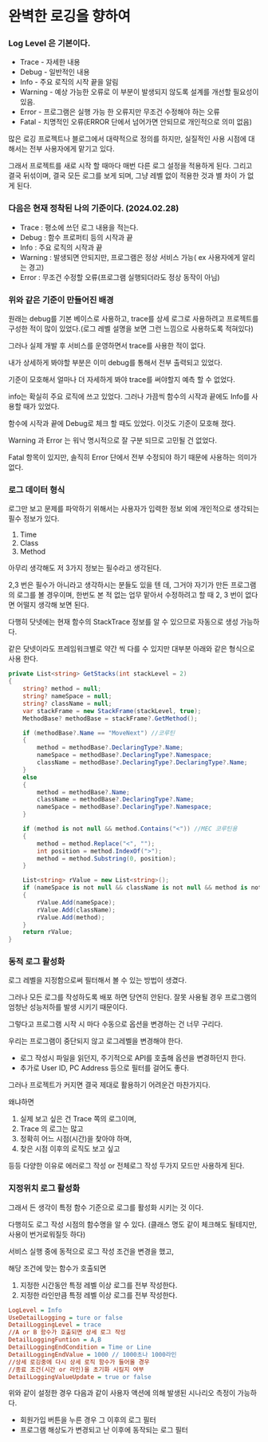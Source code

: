# 완벽한 로깅을 향하여

### Log Level 은 기본이다.&#x20;

* Trace   -  자세한 내용
* Debug - 일반적인 내용
* Info      - 주요 로직의 시작 끝을 알림
* Warning - 예상 가능한 오류로 이 부분이 발생되지 않도록 설계를 개선할 필요성이 있음.
* Error - 프로그램은 실행 가능 한 오류지만 무조건 수정해야 하는 오류
* Fatal - 치명적인 오류(ERROR 단에서 넘어가면 안되므로 개인적으로 의미 없음)

많은 로깅 프로젝트나 블로그에서 대략적으로 정의를 하지만, 실질적인 사용 시점에 대해서는 전부 사용자에게 맡기고 있다.&#x20;

그래서 프로젝트를 새로 시작 할 때마다 매번 다른 로그 설정을 적용하게 된다. 그리고 결국 뒤섞이며, 결국 모든 로그를 보게 되며, 그냥 레벨 없이 적용한 것과 별 차이 가 없게 된다.&#x20;



### 다음은 현재 정착된 나의 기준이다. (2024.02.28)

* Trace : 평소에 쓰던 로그 내용을 적는다.&#x20;
* Debug : 함수  프로퍼티 등의 시작과 끝
* Info : 주요 로직의 시작과 끝
* Warning : 발생되면 안되지만, 프로그램은 정상 서비스 가능( ex 사용자에게 알리는 경고)
* Error : 무조건 수정할 오류(프로그램 실행되더라도 정상 동작이 아님)



### 위와 같은 기준이 만들어진 배경

원래는 debug를 기본 베이스로 사용하고, trace를 상세 로그로 사용하려고 프로젝트를 구성한  적이 많이 있었다.(로그 레벨 설명을 보면 그런 느낌으로 사용하도록 적혀있다)

그러나 실제 개발 후 서비스를 운영하면서 trace를 사용한 적이 없다.&#x20;

내가 상세하게 봐야할 부분은 이미 debug를 통해서 전부 출력되고 있었다.&#x20;

기준이 모호해서 얼마나 더 자세하게 봐야 trace를 써야할지 예측 할 수 없었다.&#x20;



info는 확실히 주요 로직에 쓰고 있었다.  그러나 가끔씩 함수의 시작과 끝에도 Info를 사용할 때가 있었다.&#x20;

함수에 시작과 끝에 Debug로 체크 할 때도 있었다. 이것도 기준이 모호해 졌다.&#x20;



Warning 과 Error 는 워낙 명시적으로 잘 구분 되므로 고민될 건 없었다.&#x20;

Fatal 항목이 있지만, 솔직히 Error 단에서 전부 수정되야 하기 때문에 사용하는 의미가 없다.&#x20;



### 로그 데이터 형식

로그만 보고 문제를 파악하기 위해서는 사용자가 입력한 정보 외에 개인적으로 생각되는 필수 정보가 있다.

1. Time
2. Class&#x20;
3. Method&#x20;

아무리 생각해도 저 3가지 정보는 필수라고 생각된다.&#x20;

2,3 번은 필수가 아니라고 생각하시는 분들도 있을 텐 데, 그거야 자기가 만든 프로그램의 로그를 볼 경우이며, 한번도 본 적 없는 업무 맡아서 수정하려고 할 때 2, 3 번이 없다면 어떨지 생각해 보면 된다.&#x20;



다행히 닷넷에는 현재 함수의 StackTrace 정보를 알 수 있으므로 자동으로 생성 가능하다.&#x20;

같은 닷넷이라도 프레임워크별로 약간 씩 다를 수 있지만 대부분 아래와 같은 형식으로 사용 한다.&#x20;

```csharp
private List<string> GetStacks(int stackLevel = 2)
{
    string? method = null;
    string? nameSpace = null;
    string? className = null;
    var stackFrame = new StackFrame(stackLevel, true);
    MethodBase? methodBase = stackFrame?.GetMethod();

    if (methodBase?.Name == "MoveNext") //코루틴
    {
        method = methodBase?.DeclaringType?.Name;
        nameSpace = methodBase?.DeclaringType?.Namespace;
        className = methodBase?.DeclaringType?.DeclaringType?.Name;
    }
    else
    {
        method = methodBase?.Name;
        className = methodBase?.DeclaringType?.Name;
        nameSpace = methodBase?.DeclaringType?.Namespace;
    }

    if (method is not null && method.Contains("<")) //MEC 코루틴용
    {
        method = method.Replace("<", "");
        int position = method.IndexOf(">");
        method = method.Substring(0, position);
    }

    List<string> rValue = new List<string>();
    if (nameSpace is not null && className is not null && method is not null)
    {
        rValue.Add(nameSpace);
        rValue.Add(className);
        rValue.Add(method);
    }
    return rValue;
}
```



### 동적 로그 활성화

로그 레벨을 지정함으로써 필터해서 볼 수 있는 방법이 생겼다. &#x20;

그러나 모든 로그를 작성하도록 배포 하면 당연히 안된다. 잘못 사용될 경우 프로그램의 엄청난 성능저하를 발생 시키기 때문이다. &#x20;

그렇다고 프로그램 시작 시 마다 수동으로 옵션을 변경하는 건 너무 구리다.&#x20;

우리는 프로그램이 중단되지 않고 로그레벨을 변경해야 한다.&#x20;

* 로그 작성시 파일을 읽던지, 주기적으로  API를 호출해 옵션을 변경하던지 한다.&#x20;
* 추가로 User ID, PC Address 등으로 필터를 걸어도 좋다.&#x20;



그러나 프로젝트가 커지면 결국 제대로 활용하기 어려운건 마찬가지다.&#x20;

왜냐하면&#x20;

1. 실제 보고 싶은 건 Trace 쪽의 로그이며, &#x20;
2. Trace 의 로그는 많고
3. 정확히 어느 시점(시간)을 찾아야 하며,&#x20;
4. 찾은 시점 이후의 로직도 보고 싶고

등등 다양한 이유로 에러로그 작성 or 전체로그 작성 두가지 모드만 사용하게 된다.&#x20;



### 지정위치 로그 활성화

그래서 든 생각이 특정 함수 기준으로 로그를 활성화 시키는 것 이다.&#x20;

다행히도 로그 작성 시점의 함수명을 알 수 있다.  (클래스 명도 같이 체크해도 될테지만, 사용이 번거로워질듯 하다)



서비스 실행 중에 동적으로 로그 작성 조건을 변경을 했고,

해당 조건에 맞는 함수가 호출되면

1. 지정한 시간동안 특정 레벨 이상 로그를 전부 작성한다.
2. 지정한 라인만큼 특정 레벨 이상 로그를 전부 작성한다.&#x20;

```ini
LogLevel = Info
UseDetailLogging = ture or false
DetailLoggingLevel = trace
//A or B 함수가 호출되면 상세 로그 작성
DetailLoggingFuntion = A,B 
DetailLoggingEndCondition = Time or Line
DetailLoggingEndValue = 1000 // 1000초나 1000라인
//상세 로깅중에 다시 상세 로직 함수가 들어올 경우 
//종료 조건(시간 or 라인)을 초기화 시킬지 여부
DetailLoggingValueUpdate = true or false 
```

위와 같이 설정한 경우 다음과 같이 사용자 액션에 의해 발생된 시나리오 측정이 가능하다.

* 회원가입 버튼을 누른 경우 그 이후의 로그 필터
* 프로그램 해상도가 변경되고 난 이후에 동작되는 로그 필터

